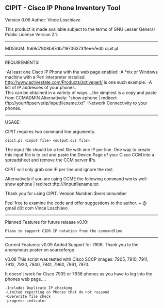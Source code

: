 CIPIT - Cisco IP Phone Inventory Tool
--------------------------------------------
Version 0.09
Author:  Vince Loschiavo

This product is made available subject to the terms of GNU Lesser General Public License Version 2.1.


--------------------------------------------
MD5SUM:
fb69d7808b87db719706373ffeee7ed0  cipit.pl

--------------------------------------------
REQUIREMENTS:

-At least one Cisco IP Phone with the web page enabled
-A *nix or Windows machine with a Perl interpreter installed.  http://www.activestate.com/Products/activeperl/ is one such example.
-A list of IP addresses of your phones.  
	This can be obtained in a variety of ways....the simplest is a copy and paste from CCMADMIN
	Alternatively: "show ephone | redirect tftp://yourtftpserverip/inputfilename.txt"
-Network Connectivity to your phones.  


--------------------------------------------
USAGE:

CIPIT requires two command line arguments.
	
	
	cipit.pl <input file> <output.cvs file>
	
	
The input file should be a text file with one IP per line.
One way to create this input file is to cut and paste the Device Page
of your Cisco CCM into a spreadsheet and remove the CCM server IPs.


CIPIT will only grab one IP per line and ignore the rest.


Alternatively if you are using CCME the following command works well:
show ephone | redirect tftp://<yourTftpServerIP>/inputfilename.txt


Thank you for using CIPIT.  Version Number: $versionnumber

Feel free to examine the code and offer suggestions to the author.
<first initial> + <last name> @ gmail d0t com
Vince Loschiavo

---------------------------------------------
Planned Features for future release v0.10:

	Plans to support CIDR IP notation from the commandline

---------------------------------------------
Current Features:
v0.09
	Added Support for 7906.  Thank you to the anonymous poster on sourceforge.

v0.08
This script was tested with Cisco SCCP images:
7905, 7910, 7911, 7912, 7920, 7940, 7941, 7960, 7961, 7970.

It doesn't work for Cisco 7935 or 7936 phones 
as you have to log into the phones web page....

	-Includes Duplicate IP checking
	-Limited reporting on Phones that do not respond
	-Overwrite file check
	-progress indicator

